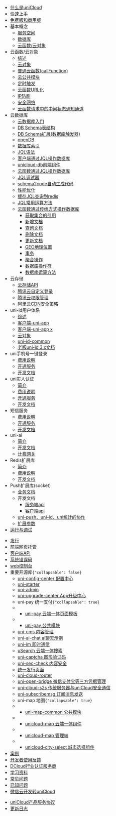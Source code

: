 * [什么是uniCloud](README.md)
* [快速上手](quickstart.md)
* [免费版和商用版](price.md)
* 基本概念
  * [服务空间](concepts/space.md)
  * [数据库](concepts/database.md)
  * [云函数/云对象](concepts/cloudfunction.md)
* 云函数/云对象
  * [综述](cf-functions.md)
  * [云对象](cloud-obj.md)
  * [普通云函数(callFunction)](cf-callfunction.md)
  * [云公共模块](cf-common.md)
  * [定时触发](trigger.md)
  * [云函数URL化](http.md)
  * [IP防刷](ip-filter.md)
  * [安全网络](secure-network.md)
  * [云函数请求中的中间状态通知通道](sse-channel.md)
* 云数据库
  * [云数据库入门](hellodb.md)
  * [DB Schema表结构](schema.md)
  * [DB Schema扩展(数据库触发器)](jql-schema-ext.md)
  * [openDB](opendb)
  * [数据库索引](db-index.md)
  * [JQL语法](jql.md)
  * [客户端通过JQL操作数据库](clientdb.md)
  * [unicloud-db前端组件](unicloud-db.md)
  * [云函数通过JQL操作数据库](jql-cloud.md)
  * [JQL调试器](jql-runner.md)
  * [schema2code自动生成代码](schema2code.md)
  * [性能优化](db-performance.md)
  * [缓存JQL查询到redis](jql-cache-redis.md)
  * [JQL常用运算方法](jql-operator-example.md)
  * [云函数通过传统方式操作数据库](cf-database.md)
    * [获取集合的引用](cf-database.md?id=get-collection)
    * [新增文档](cf-database.md?id=add)
    * [查询文档](cf-database.md?id=query)
    * [删除文档](cf-database.md?id=remove)
    * [更新文档](cf-database.md?id=update)
    * [GEO地理位置](cf-database.md?id=geo)
    * [事务](cf-database.md?id=transaction)
    * [聚合操作](cf-database-aggregate.md)
    * [数据库操作符](cf-database-dbcmd.md)
    * [数据库运算方法](cf-database-aggregate-operator.md)
* 云存储
  * [云存储API](storage.md)
  * [腾讯云自定义登录](authentication.md)
  * [腾讯云权限管理](policy-tcb.md)
  * [阿里云CDN安全策略](cdn-security-policy.md)
* uni-id用户体系
  * [综述](./uni-id/summary.md)
  * [客户端-uni-app](./uni-id/app.md)
  * [客户端-uni-app x](./uni-id/app-x.md)
  * [云对象](./uni-id/cloud-object.md)
  * [uni-id-common](./uni-id/cloud-common.md)
  * [老版uni-id 3.x文档](./uni-id/old.md)
* uni手机号一键登录
  * [费用说明](uni-login/price.md)
  * [开通服务](uni-login/service.md)
  * [开发文档](uni-login/dev.md)
* uni实人认证
  * [简介](frv/intro.md)
  * [费用说明](frv/price.md)
  * [开通服务](frv/service.md)
  * [开发文档](frv/dev.md)
* 短信服务
  * [费用说明](sms/price.md)
  * [开通服务](sms/service.md)
  * [开发文档](sms/dev.md)
* uni-ai
  * [简介](uni-ai-intro.md)
  * [开发文档](uni-ai.md)
  * [计费网关](uni-ai-buy.md)
* Redis扩展库
  * [简介](redis-introduction.md)
  * [费用说明](redis-buy.md)
  * [开发文档](redis.md)
* Push扩展库(socket)
  * [业务文档](/unipush-v2.md)
  * 开发文档  
    * [服务端api](uni-cloud-push/api.md)  
    * [客户端api](/api/plugins/push.md)
  * [uni-push、uni-id、uni统计的协作](uni-cloud-push/mate.md)
  * [扩展参数](uni-cloud-push/options.md)
* [运行与调试](rundebug.md)
 <!-- * [日志输出](cf-logger.md) -->
* [发行](publish.md)
* [前端网页托管](hosting.md)
* [客户端API](client-sdk.md)
* [系统错误码](system-error.md)
* [web控制台](https://unicloud.dcloud.net.cn)
* 重要开源库```{"collapsable": false}```
  * [uni-config-center 配置中心](uni-config-center.md)
  * [uni-starter](uni-starter.md)
  * [uni-admin](admin.md)
  * [uni-upgrade-center App升级中心](upgrade-center.md)
  * uni-pay 统一支付```{"collapsable": true}```
  * * [uni-pay 云端一体页面模板](uni-pay.md)
  * * [uni-pay 公共模块](unipay.md)
  * [uni-cms 内容管理](uni-cms.md)
  * [uni-ai-chat ai聊天示例](uni-ai-chat.md)
  * [uni-im 即时通信](uni-im.md)
  * [uSearch 云端一体搜索](https://ext.dcloud.net.cn/plugin?id=3851)
  * [uni-captcha 图形验证码](uni-captcha.md)
  * [uni-sec-check 内容安全](uni-sec-check.md)
  * [统一发行页面](uni-portal.md)
  * [uni-cloud-router](uni-cloud-router.md)
  * [uni-open-bridge 微信支付宝等三方凭据管理](uni-open-bridge.md)
  * [uni-cloud-s2s 传统服务器与uniCloud安全通信](uni-cloud-s2s.md)
  * [uni-subscribemsg 订阅消息发送](uni-subscribemsg.md)
  * uni-map 地图```{"collapsable": true}```
  * * [uni-map-common 公共模块](uni-map-common.md)
  * * [unicloud-map 云端一体组件](unicloud-map.md)
  * * [unicloud-map 管理端](unicloud-map-admin.md)
  * * [unicloud-city-select 城市选择组件](unicloud-city-select.md)
* [案例](resource.md)
* [开发者使用反馈](feedback.md)
* [DCloud行业认证服务商](https://ask.dcloud.net.cn/article/39388)
* [学习资料](learning.md)
* [常见问题](faq.md)
* [已知问题](known-issue.md)
* [微信云开发转uniCloud](wx2unicloud.md)
<!-- * [阿里云公测版迁移正式版](aliyun-migrate-business.md) -->
* [uniCloud产品服务协议](agreement.md)
* [更新日志](release.md)
